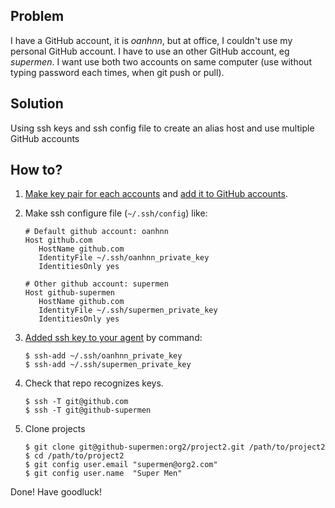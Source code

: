 ## Problem
I have a GitHub account, it is *oanhnn*, but at office, I couldn't use my personal GitHub account. I have to use an other GitHub account, eg *supermen*.
I want use both two accounts on same computer (use without typing password each times, when git push or pull).

<!--more-->

## Solution
Using ssh keys and ssh config file to create an alias host and use multiple GitHub accounts

## How to?
1. [Make key pair for each accounts](https://help.github.com/articles/generating-a-new-ssh-key/) and [add it to GitHub accounts](https://help.github.com/articles/adding-a-new-ssh-key-to-your-github-account/).
2. Make ssh configure file (`~/.ssh/config`) like:

   ```
   # Default github account: oanhnn
   Host github.com
      HostName github.com
      IdentityFile ~/.ssh/oanhnn_private_key
      IdentitiesOnly yes
      
   # Other github account: supermen
   Host github-supermen
      HostName github.com
      IdentityFile ~/.ssh/supermen_private_key
      IdentitiesOnly yes
   ```
   
3. [Added ssh key to your agent](https://help.github.com/articles/adding-a-new-ssh-key-to-the-ssh-agent/) by command:

   ```
   $ ssh-add ~/.ssh/oanhnn_private_key
   $ ssh-add ~/.ssh/supermen_private_key
   ```

4. Check that repo recognizes keys.

   ```
   $ ssh -T git@github.com
   $ ssh -T git@github-supermen
   ```

5. Clone projects

   ```
   $ git clone git@github-supermen:org2/project2.git /path/to/project2
   $ cd /path/to/project2
   $ git config user.email "supermen@org2.com"
   $ git config user.name  "Super Men"
   ```
   

Done! Have goodluck!
